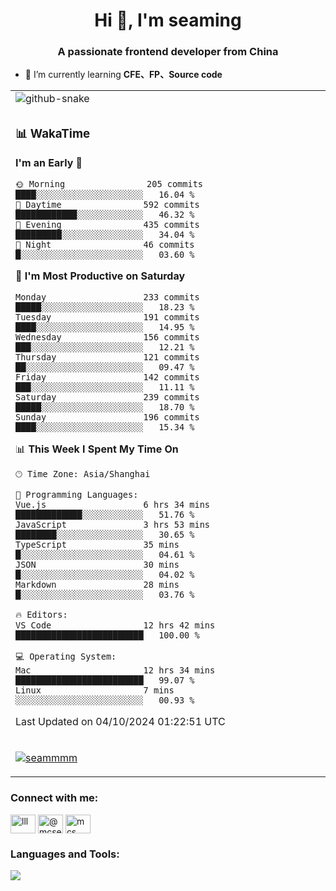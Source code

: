 <h1 align="center">Hi 👋, I'm seaming</h1>
<h3 align="center">A passionate frontend developer from China</h3>

- 🌱 I’m currently learning **CFE、FP、Source code**

<div align="center">

<table>

<tr><td>
  <img alt="github-snake" src="profile-snake-contrib/github-user-contribution.svg"/>
</td></tr>

<tr><td>

### 📊 WakaTime

<!--START_SECTION:waka-->
**I'm an Early 🐤** 

```text
🌞 Morning                205 commits         ████░░░░░░░░░░░░░░░░░░░░░   16.04 % 
🌆 Daytime                592 commits         ████████████░░░░░░░░░░░░░   46.32 % 
🌃 Evening                435 commits         █████████░░░░░░░░░░░░░░░░   34.04 % 
🌙 Night                  46 commits          █░░░░░░░░░░░░░░░░░░░░░░░░   03.60 % 
```
📅 **I'm Most Productive on Saturday** 

```text
Monday                   233 commits         █████░░░░░░░░░░░░░░░░░░░░   18.23 % 
Tuesday                  191 commits         ████░░░░░░░░░░░░░░░░░░░░░   14.95 % 
Wednesday                156 commits         ███░░░░░░░░░░░░░░░░░░░░░░   12.21 % 
Thursday                 121 commits         ██░░░░░░░░░░░░░░░░░░░░░░░   09.47 % 
Friday                   142 commits         ███░░░░░░░░░░░░░░░░░░░░░░   11.11 % 
Saturday                 239 commits         █████░░░░░░░░░░░░░░░░░░░░   18.70 % 
Sunday                   196 commits         ████░░░░░░░░░░░░░░░░░░░░░   15.34 % 
```


📊 **This Week I Spent My Time On** 

```text
🕑︎ Time Zone: Asia/Shanghai

💬 Programming Languages: 
Vue.js                   6 hrs 34 mins       █████████████░░░░░░░░░░░░   51.76 % 
JavaScript               3 hrs 53 mins       ████████░░░░░░░░░░░░░░░░░   30.65 % 
TypeScript               35 mins             █░░░░░░░░░░░░░░░░░░░░░░░░   04.61 % 
JSON                     30 mins             █░░░░░░░░░░░░░░░░░░░░░░░░   04.02 % 
Markdown                 28 mins             █░░░░░░░░░░░░░░░░░░░░░░░░   03.76 % 

🔥 Editors: 
VS Code                  12 hrs 42 mins      █████████████████████████   100.00 % 

💻 Operating System: 
Mac                      12 hrs 34 mins      █████████████████████████   99.07 % 
Linux                    7 mins              ░░░░░░░░░░░░░░░░░░░░░░░░░   00.93 % 
```


 Last Updated on 04/10/2024 01:22:51 UTC
<!--END_SECTION:waka-->

</td></tr>

<tr><td>
  <p align="left"> <a href="https://github.com/ryo-ma/github-profile-trophy"><img src="https://github-profile-trophy.vercel.app/?username=seammmm" alt="seammmm" /></a> </p>
</td></tr>
</table>

<h3 align="left">Connect with me:</h3>
<p align="left">
<a href="https://dev.to/lll" target="blank"><img align="center" src="https://raw.githubusercontent.com/rahuldkjain/github-profile-readme-generator/master/src/images/icons/Social/devto.svg" alt="lll" height="30" width="40" /></a>
<a href="https://medium.com/@mcseaming" target="blank"><img align="center" src="https://raw.githubusercontent.com/rahuldkjain/github-profile-readme-generator/master/src/images/icons/Social/medium.svg" alt="@mcseaming" height="30" width="40" /></a>
<a href="https://www.leetcode.com/mcs" target="blank"><img align="center" src="https://raw.githubusercontent.com/rahuldkjain/github-profile-readme-generator/master/src/images/icons/Social/leet-code.svg" alt="mcs" height="30" width="40" /></a>
</p>

<h3 align="left">Languages and Tools:</h3>
<img align="left" src="https://skillicons.dev/icons?i=sass,ts,jest,express,nuxt,firebase,gatsby,js,vue,react,redux,docker,discord,mongodb,stackoverflow,idea,git,vscode,github,gitlab,figma,vite,svg,next,gulp,webpack,bootstrap,jquery,swift,prisma" />
